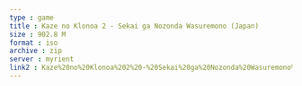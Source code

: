 ```yaml
---
type : game
title : Kaze no Klonoa 2 - Sekai ga Nozonda Wasuremono (Japan)
size : 902.8 M
format : iso
archive : zip
server : myrient
link2 : Kaze%20no%20Klonoa%202%20-%20Sekai%20ga%20Nozonda%20Wasuremono%20%28Japan%29
---
```

